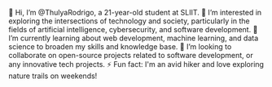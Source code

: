 👋 Hi, I’m @ThulyaRodrigo, a 21-year-old student at SLIIT.
👀 I’m interested in exploring the intersections of technology and society, particularly in the fields of artificial intelligence, cybersecurity, and software development.
🌱 I’m currently learning about web development, machine learning, and data science to broaden my skills and knowledge base.
💞️ I’m looking to collaborate on open-source projects related to software development, or any innovative tech projects.
⚡ Fun fact: I'm an avid hiker and love exploring nature trails on weekends!

<!---
ThulyaRodrigo/ThulyaRodrigo is a ✨ special ✨ repository because its `README.md` (this file) appears on your GitHub profile.
You can click the Preview link to take a look at your changes.
--->
